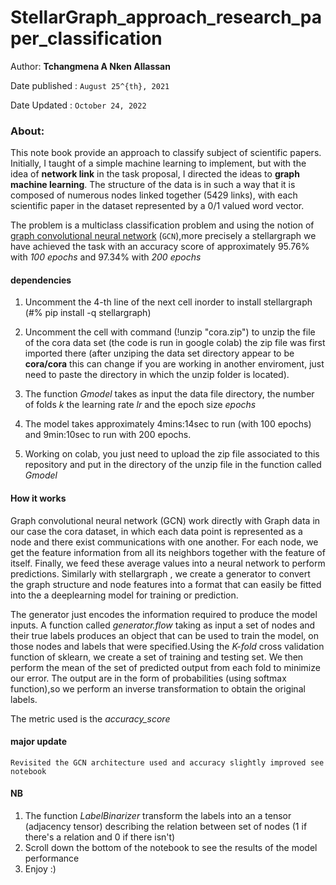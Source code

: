 # StellarGraph_approach_research_paper_classification
Author: **Tchangmena A Nken Allassan**

Date published : `August 25^{th}, 2021`

Date Updated : `October 24, 2022`

### About:

This note book provide an approach to classify subject of scientific papers. Initially, I taught of a simple machine learning to implement, but with the idea of **network link** in the task proposal, I directed the ideas to **graph machine learning**. The structure of the data is in such a way that it is composed of numerous nodes linked together (5429 links), with each scientific paper in the dataset represented by a 0/1 valued word vector.

The problem is a multiclass classification problem and using the notion of [graph convolutional neural network](https://www.topbots.com/graph-convolutional-networks/) (`GCN`),more precisely a stellargraph  we have achieved the task with an accuracy score of approximately 95.76% with *100 epochs* and 97.34% with *200 epochs*



#### dependencies

1. Uncomment the 4-th line of the next cell inorder to install stellargraph (#% pip install -q stellargraph)

2. Uncomment the  cell with command (!unzip "cora.zip") to unzip the file of the cora data set (the code is run in google colab) the zip file was first imported there  (after unziping the data set directory appear to be **cora/cora** this can change if you are working in another enviroment, just need to paste the directory in which the unzip folder is located).

3. The function *Gmodel* takes as input the data file directory, the number of folds *k* the learning rate *lr* and the  epoch size *epochs*
4. The model takes approximately 4mins:14sec to run (with 100 epochs) and 9min:10sec to run with 200 epochs.
5. Working on colab, you just need to upload the zip file associated to this repository and put in the directory of the unzip file in the function called *Gmodel*

#### How it works
Graph convolutional neural network (GCN) work directly with Graph data in our case the cora dataset, in which each data point is represented as a node
and there exist communications with one another. For each node, we get the feature information from all its neighbors together with the feature of itself. Finally, we feed these average values into a neural network to perform predictions. Similarly with stellargraph , we create a generator to convert the graph structure and node features into a format that can easily be fitted into the a deeplearning model for training or prediction.

The generator just encodes the information required to produce the model inputs. A function called *generator.flow* taking as input  a set of nodes and their true labels produces an object that can be used to train the model, on those nodes and labels that were specified.Using the *K-fold* cross validation function of sklearn, we create a set of training and testing set. We then perform the mean of the set of predicted output from each fold to minimize our error. The output are in the form of probabilities (using softmax function),so we perform an inverse transformation to obtain the original labels.

The metric used is the *accuracy_score* 

#### major update
`Revisited the GCN architecture used and accuracy slightly improved see notebook`

#### NB
1. The function *LabelBinarizer* transform the labels into an a tensor (adjacency tensor) describing the relation between set of nodes (1 if there's a relation and 0 if there isn't)
2.  Scroll down the bottom of the notebook to see the results of the model performance
3.  Enjoy :)
